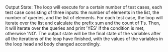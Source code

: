 Output State: The loop will execute for a certain number of test cases, each test case consisting of three inputs: the number of elements in the list, the number of queries, and the list of elements. For each test case, the loop will iterate over the list and calculate the prefix sum and the count of 1's. Then, it will iterate over the queries and print 'YES' if the condition is met, otherwise 'NO'. The output state will be the final state of the variables after all the iterations of the loop have finished, with the values of the variables in the loop head and body changed accordingly.
